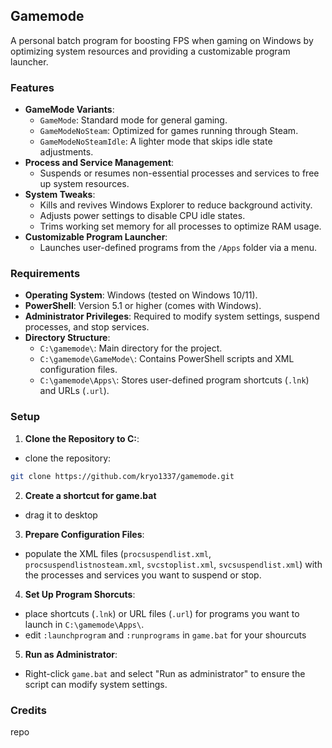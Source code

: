 ## Gamemode

A personal batch program for boosting FPS when gaming on Windows by optimizing system resources and providing a customizable program launcher.

### Features

- **GameMode Variants**:
  - `GameMode`: Standard mode for general gaming.
  - `GameModeNoSteam`: Optimized for games running through Steam.
  - `GameModeNoSteamIdle`: A lighter mode that skips idle state adjustments.
- **Process and Service Management**:
  - Suspends or resumes non-essential processes and services to free up system resources.
- **System Tweaks**:
  - Kills and revives Windows Explorer to reduce background activity.
  - Adjusts power settings to disable CPU idle states.
  - Trims working set memory for all processes to optimize RAM usage.
- **Customizable Program Launcher**:
  - Launches user-defined programs from the `/Apps` folder via a menu.

### Requirements

- **Operating System**: Windows (tested on Windows 10/11).
- **PowerShell**: Version 5.1 or higher (comes with Windows).
- **Administrator Privileges**: Required to modify system settings, suspend processes, and stop services.
- **Directory Structure**:
  - `C:\gamemode\`: Main directory for the project.
  - `C:\gamemode\GameMode\`: Contains PowerShell scripts and XML configuration files.
  - `C:\gamemode\Apps\`: Stores user-defined program shortcuts (`.lnk`) and URLs (`.url`).

### Setup

1. **Clone the Repository to C:**:
  - clone the repository:
  ```bash
  git clone https://github.com/kryo1337/gamemode.git
  ```
2. **Create a shortcut for game.bat**
  - drag it to desktop
3. **Prepare Configuration Files**:
  - populate the XML files (`procsuspendlist.xml`, `procsuspendlistnosteam.xml`, `svcstoplist.xml`, `svcsuspendlist.xml`) with the processes and services you want to suspend or stop.
4. **Set Up Program Shorcuts**:
  - place shortcuts (`.lnk`) or URL files (`.url`) for programs you want to launch in `C:\gamemode\Apps\`.
  - edit `:launchprogram` and `:runprograms` in `game.bat` for your shourcuts
5. **Run as Administrator**:
  - Right-click `game.bat` and select "Run as administrator" to ensure the script can modify system settings.

### Credits

repo
